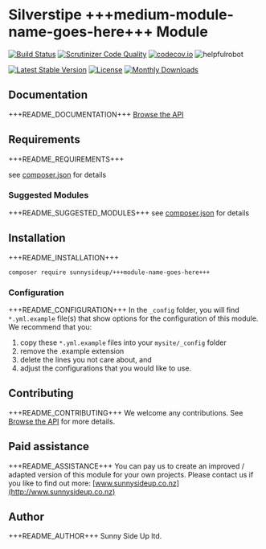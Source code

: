 # Silverstipe +++medium-module-name-goes-here+++ Module
[![Build Status](https://travis-ci.org/sunnysideup/silverstripe-+++module-name-goes-here+++.svg?branch=master)](https://travis-ci.org/sunnysideup/silverstripe-+++module-name-goes-here+++)
[![Scrutinizer Code Quality](https://scrutinizer-ci.com/g/sunnysideup/silverstripe-+++module-name-goes-here+++/badges/quality-score.png?b=master)](https://scrutinizer-ci.com/g/sunnysideup/silverstripe-+++module-name-goes-here+++/?branch=master)
[![codecov.io](https://codecov.io/github/sunnysideup/silverstripe-+++module-name-goes-here+++/coverage.svg?branch=master)](https://codecov.io/github/sunnysideup/silverstripe-+++module-name-goes-here+++?branch=master)
![helpfulrobot](https://helpfulrobot.io/sunnysideup/+++module-name-goes-here+++/badge)

[![Latest Stable Version](https://poser.pugx.org/sunnysideup/+++module-name-goes-here+++/version)](https://packagist.org/packages/sunnysideup/+++module-name-goes-here+++)
[![License](https://poser.pugx.org/sunnysideup/+++module-name-goes-here+++/license)](https://packagist.org/packages/sunnysideup/+++module-name-goes-here+++)
[![Monthly Downloads](https://poser.pugx.org/sunnysideup/+++module-name-goes-here+++/d/monthly)](https://packagist.org/packages/sunnysideup/+++module-name-goes-here+++)


## Documentation
+++README_DOCUMENTATION+++
[Browse the API](docs/en/index.xhtml)

## Requirements
+++README_REQUIREMENTS+++

see [composer.json](composer.json) for details

### Suggested Modules
+++README_SUGGESTED_MODULES+++
see [composer.json](composer.json) for details


## Installation
+++README_INSTALLATION+++
```
composer require sunnysideup/+++module-name-goes-here+++
```

### Configuration
+++README_CONFIGURATION+++
In the `_config` folder, you will find `*.yml.example` file(s) that show options for
the configuration of this module. We recommend that you:

  1. copy these `*.yml.example` files into your
`mysite/_config` folder
  2. remove the .example extension
  3. delete the lines you not care about, and
  4. adjust the configurations that you would like to use.


## Contributing
+++README_CONTRIBUTING+++
We welcome any contributions. See [Browse the API](CONTRIBUTING.md) for more details.

## Paid assistance
+++README_ASSISTANCE+++
You can pay us to create an improved / adapted version of this module for your own projects.  Please contact us if you like to find out more: [www.sunnysideup.co.nz](http://www.sunnysideup.co.nz)

## Author
+++README_AUTHOR+++
Sunny Side Up ltd.
